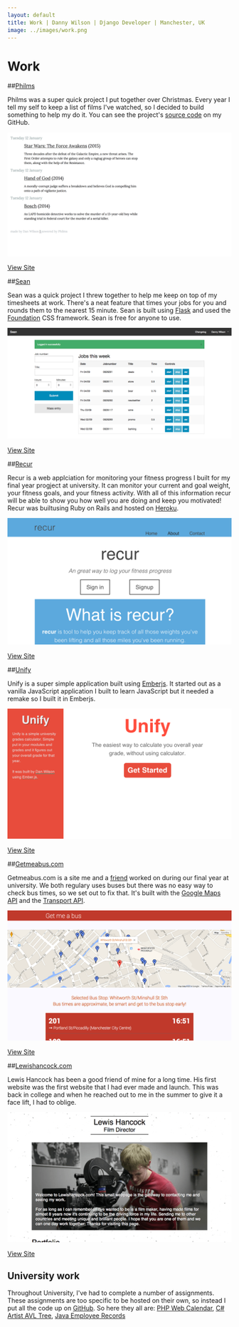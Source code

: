 ```yaml
---
layout: default
title: Work | Danny Wilson | Django Developer | Manchester, UK
image: ../images/work.png
---
```


# Work

##[Philms](http://films.danwilson.co)

Philms was a super quick project I put together over Christmas. Every year I tell my self to keep a list of films I've watched, so I decided to build something to help my do it. You can see the project's [source code](https://github.com/wilsonand1/philms) on my GitHub.

<div class="browser">
<div class="top--bar">
<div class="buttons">
</div>
</div>
<div class="window">
<img src="../images/philms.png" alt="Philms - Film logger">
</div>
</div>

<p class="view--site">
<a href="http://films.danwilson.co" class="view--site--btn">View Site</a>
</p>

##[Sean](http://seants.herokuapp.com)

Sean was a quick project I threw together to help me keep on top of my timesheets at work. There's a neat feature that times your jobs for you and rounds them to the nearest 15 minute. Sean is built using [Flask](http://flask.pocoo.org) and used the [Foundation](http://foundation.zurb.com) CSS framework. Sean is free for anyone to use.

<div class="browser">
<div class="top--bar">
<div class="buttons">
</div>
</div>
<div class="window">
<img src="../images/sean.png" alt="Sean timesheet manager">
</div>
</div>

<p class="view--site">
<a href="http://seants.herokuapp.com" class="view--site--btn">View Site</a>
</p>


##[Recur](https://recur.herokuapp.com/)

Recur is a web applciation for monitoring your fitness progress I built for my final year progject at university. It can monitor your current and goal weight, your fitness goals, and your fitness activity. With all of this information recur will be able to show you how well you are doing and keep you motivated! Recur was builtusing Ruby on Rails and hosted on [Heroku](http://heroku.com).


<div class="browser">
<div class="top--bar">
<div class="buttons">
</div>
</div>
<div class="window">
<img src="../images/recur.png" alt="Recur fitness monitoring application">
</div>
</div>

<p class="view--site">
<a href="https://recur.herokuapp.com/" class="view--site--btn">View Site</a>
</p>

##[Unify](http://danwilson.co/unify)

Unify is a super simple application built using [Emberjs](http://emberjs.com). It started out as a vanilla JavaScript application I built to learn JavaScript but it needed a remake so I built it in Emberjs.

<div class="browser">
<div class="top--bar">
<div class="buttons">
</div>
</div>
<div class="window">
<img src="../images/unify.png" alt="Recur fitness monitoring application">
</div>
</div>

<p class="view--site">
<a href="http://danwilson.co/unify" class="view--site--btn">View Site</a>
</p>

##[Getmeabus.com](http://getmeabus.com)

Getmeabus.com is a site me and a [friend](http://syeefkarim.com) worked on during our final year at university. We both regulary uses buses but there was no easy way to check bus times, so we set out to fix that. It's built with the [Google Maps API](https://developers.google.com/maps/) and the [Transport API](http://transportapi.com/).

<div class="browser">
<div class="top--bar">
<div class="buttons">
</div>
</div>
<div class="window">
<img src="../images/getmeabus.png" alt="Recur fitness monitoring application">
</div>
</div>

<p class="view--site">
<a href="http://getmeabus.com" class="view--site--btn">View Site</a>
</p>

##[Lewishancock.com](http://lewishancock.com)

Lewis Hancock has been a good friend of mine for a long time. His first website was the first website that I had ever made and launch. This was back in college and when he reached out to me in the summer to give it a face lift, I had to oblige.

<div class="browser">
<div class="top--bar">
<div class="buttons">
</div>
</div>
<div class="window">
<img src="../images/lewishancock.png" alt="Recur fitness monitoring application">
</div>
</div>

<p class="view--site">
<a href="http://lewishancock.com" class="view--site--btn">View Site</a>
</p>

## University work
Throughout University, I've had to complete a number of assignments. These assignments are too specific to be hosted on their own, so instead I put all the code up on [GitHub](http://github.com/wilsonand1). So here they all are: [PHP Web Calendar](https://github.com/wilsonand1/web-calendar), [C# Artist AVL Tree](https://github.com/wilsonand1/Artist-AVL-Tree), [Java Employee Records](https://github.com/wilsonand1/Employee-Record)
